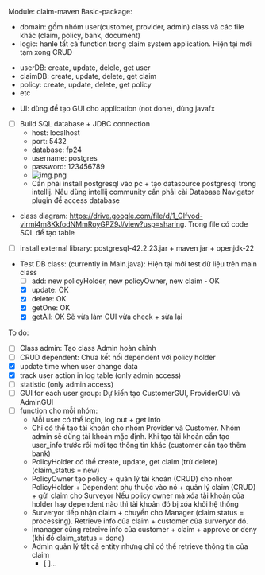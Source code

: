Module: claim-maven
Basic-package:
- domain: gồm nhóm user(customer, provider, admin) class và các file khác (claim, policy, bank, document)
- logic: hanle tất cả function trong claim system application. Hiện tại mới tạm xong CRUD
+ userDB: create, update, delele, get user
+ claimDB: create, update, delete, get claim
+ policy: create, update, delete, get policy
+ etc
- UI: dùng để tạo GUI cho application (not done), dùng javafx
- [ ] Build SQL database + JDBC connection
    - host: localhost
    - port: 5432
    - database: fp24
    - username: postgres
    - password: 123456789
    - ![img.png](img.png)
    - Cần phải install postgresql vào pc + tạo datasource postgresql trong intellij. Nếu dùng intellij community cần phải cài Database Navigator plugin để access database

- class diagram: https://drive.google.com/file/d/1_GIfvod-virmi4m8KkfodNMmRoyGPZ9J/view?usp=sharing. Trong file có code SQL để tạo table
- [ ] install external library: postgresql-42.2.23.jar + maven jar + openjdk-22
- Test DB class: (currently in Main.java): Hiện tại mới test dữ liệu trên main class
    - [ ] add: new policyHolder, new policyOwner, new claim - OK
    - [x] update: OK
    - [x] delete: OK
    - [x] getOne: OK
    - [x] getAll: OK
    Sẽ vừa làm GUI vừa check + sửa lại

To do:
- [ ] Class admin: Tạo class Admin hoàn chỉnh
- [ ] CRUD dependent: Chưa kết nối dependent với policy holder
- [x] update time when user change data
- [x] track user action in log table (only admin access)
- [ ] statistic (only admin access)
- [ ] GUI for each user group: Dự kiến tạo CustomerGUI, ProviderGUI và AdminGUI
- [ ] function cho mỗi nhóm:
    + Mỗi user có thể login, log out + get info
    + Chỉ có thể tạo tài khoản cho nhóm Provider và Customer. Nhóm admin sẽ dùng tài khoản mặc định. Khi tạo tài khoản cần tạo user_info trước rồi mới tạo thông tin khác (customer cần tạo thêm bank)
    + PolicyHolder có thể create, update, get claim (trừ delete) (claim_status = new)
    + PolicyOwner tạo policy + quản lý tài khoản (CRUD) cho nhóm PolicyHolder + Dependent phụ thuộc vào nó + quản lý claim (CRUD) + gửi claim cho Surveyor
      Nếu policy owner mà xóa tài khoản của holder hay dependent nào thì tài khoản đó bị xóa khỏi hệ thống
    + Surveryor tiếp nhận claim + chuyển cho Manager (claim status = processing). Retrieve info của claim + customer của surveryor đó.
    + Imanager cũng retreive info của customer + claim + approve or deny (khi đó claim_status = done)
    + Admin quản lý tất cả entity nhưng chỉ có thể retrieve thông tin của claim
      - [ ]...
